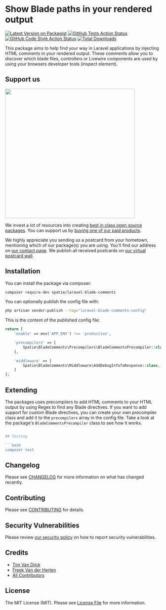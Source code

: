 #  Show Blade paths in your rendered output 

[![Latest Version on Packagist](https://img.shields.io/packagist/v/spatie/laravel-blade-comments.svg?style=flat-square)](https://packagist.org/packages/spatie/laravel-blade-comments)
[![GitHub Tests Action Status](https://img.shields.io/github/actions/workflow/status/spatie/laravel-blade-comments/run-tests.yml?branch=main&label=tests&style=flat-square)](https://github.com/spatie/laravel-blade-comments/actions?query=workflow%3Arun-tests+branch%3Amain)
[![GitHub Code Style Action Status](https://img.shields.io/github/actions/workflow/status/spatie/laravel-blade-comments/fix-php-code-style-issues.yml?branch=main&label=code%20style&style=flat-square)](https://github.com/spatie/laravel-blade-comments/actions?query=workflow%3A"Fix+PHP+code+style+issues"+branch%3Amain)
[![Total Downloads](https://img.shields.io/packagist/dt/spatie/laravel-blade-comments.svg?style=flat-square)](https://packagist.org/packages/spatie/laravel-blade-comments)

This package aims to help find your way in Laravel applications by injecting HTML comments in your rendered output. These comments allow you to discover which blade files, controllers or Livewire components are used by using your browsers developer tools (inspect element).

## Support us

[<img src="https://github-ads.s3.eu-central-1.amazonaws.com/laravel-blade-comments.jpg?t=1" width="419px" />](https://spatie.be/github-ad-click/laravel-blade-comments)

We invest a lot of resources into creating [best in class open source packages](https://spatie.be/open-source). You can support us by [buying one of our paid products](https://spatie.be/open-source/support-us).

We highly appreciate you sending us a postcard from your hometown, mentioning which of our package(s) you are using. You'll find our address on [our contact page](https://spatie.be/about-us). We publish all received postcards on [our virtual postcard wall](https://spatie.be/open-source/postcards).

## Installation

You can install the package via composer:

```bash
composer require-dev spatie/laravel-blade-comments
```

You can optionally publish the config file with:

```bash
php artisan vendor:publish --tag="laravel-blade-comments-config"
```

This is the content of the published config file:

```php
return [
    'enable' => env('APP_ENV') !== 'production',

    'precompilers' => [
        Spatie\BladeComments\Precompilers\BladeCommentsPrecompiler::class,
    ],

    'middleware' => [
        Spatie\BladeComments\Middleware\AddDebugInfoToResponse::class,
    ]
];
```

## Extending
The packages uses precompilers to add HTML comments to your HTML output by using Regex to find any Blade directives.
If you want to add support for custom Blade directives, you can create your own precompiler class and add it to the `precompilers` array in the config file. Take a look at the package's `BladeCommentsPrecompiler` class to see how it works.

```php

## Testing

```bash
composer test
```

## Changelog

Please see [CHANGELOG](CHANGELOG.md) for more information on what has changed recently.

## Contributing

Please see [CONTRIBUTING](CONTRIBUTING.md) for details.

## Security Vulnerabilities

Please review [our security policy](../../security/policy) on how to report security vulnerabilities.

## Credits

- [Tim Van Dijck](https://github.com/spatie)
- [Freek Van der Herten](https://github.com/freekmurze)
- [All Contributors](../../contributors)

## License

The MIT License (MIT). Please see [License File](LICENSE.md) for more information.
